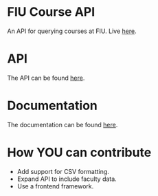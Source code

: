 # FIU Course API
An API for querying courses at FIU.
Live [here](https://fiu-course-api.herokuapp.com/).

# API
The API can be found [here](https://fiu-course-api.herokuapp.com/api).

# Documentation
The documentation can be found [here](https://fiu-course-api.herokuapp.com/documentation).

# How YOU can contribute
- Add support for CSV formatting.
- Expand API to include faculty data.
- Use a frontend framework.
